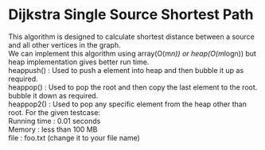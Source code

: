 # Dijkstra Single Source Shortest Path  
This algorithm is designed to calculate shortest distance between a source and all other vertices in the graph.  
We can implement this algorithm using array(O(m*n)) or heap(O(m*logn)) but heap implementation gives better run time.  
heappush() : Used to push a element into heap and then bubble it up as required.  
heappop() : Used to pop the root and then copy the last element to the root. bubble it down as required.  
heappop2() : Used to pop any specific element from the heap other than root.
For the given testcase:  
Running time : 0.01 seconds  
Memory : less than 100 MB  
file : foo.txt (change it to your file name)  
